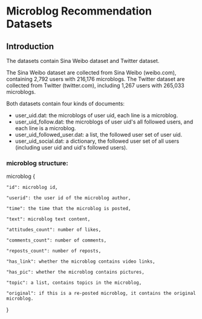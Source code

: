 # Microblog Recommendation Datasets
## Introduction
The datasets contain Sina Weibo dataset and Twitter dataset. 

The Sina Weibo dataset are collected from Sina Weibo (weibo.com), containing 2,792 users with 216,176 microblogs.
The Twitter dataset are collected from Twitter (twitter.com), including 1,267 users with 265,033 microblogs.

Both datasets contain four kinds of documents:
* user_uid.dat: the microblogs of user uid, each line is a microblog.
* user_uid_follow.dat: the microblogs of user uid's all followed users, and each line is a microblog.
* user_uid_followed_user.dat: a list, the followed user set of user uid.
* user_uid_social.dat: a dictionary, the followed user set of all users (including user uid and uid's followed users).

### microblog structure:
microblog {

	"id": microblog id,

	"userid": the user id of the microblog author,

	"time": the time that the microblog is posted,

	"text": microblog text content,

	"attitudes_count": number of likes,

	"comments_count": number of comments,

	"reposts_count": number of reposts,

	"has_link": whether the microblog contains video links,

	"has_pic": whether the microblog contains pictures,

	"topic": a list, contains topics in the microblog,

	"original": if this is a re-posted microblog, it contains the original microblog. 

}
